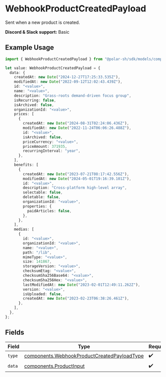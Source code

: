 # WebhookProductCreatedPayload

Sent when a new product is created.

**Discord & Slack support:** Basic

## Example Usage

```typescript
import { WebhookProductCreatedPayload } from "@polar-sh/sdk/models/components";

let value: WebhookProductCreatedPayload = {
  data: {
    createdAt: new Date("2024-12-27T17:25:33.535Z"),
    modifiedAt: new Date("2022-09-12T12:02:43.439Z"),
    id: "<value>",
    name: "<value>",
    description: "Grass-roots demand-driven focus group",
    isRecurring: false,
    isArchived: false,
    organizationId: "<value>",
    prices: [
      {
        createdAt: new Date("2024-08-31T02:24:06.436Z"),
        modifiedAt: new Date("2022-11-24T06:06:26.488Z"),
        id: "<value>",
        isArchived: false,
        priceCurrency: "<value>",
        priceAmount: 371935,
        recurringInterval: "year",
      },
    ],
    benefits: [
      {
        createdAt: new Date("2023-07-21T08:17:42.556Z"),
        modifiedAt: new Date("2024-05-01T19:16:39.101Z"),
        id: "<value>",
        description: "Cross-platform high-level array",
        selectable: false,
        deletable: false,
        organizationId: "<value>",
        properties: {
          paidArticles: false,
        },
      },
    ],
    medias: [
      {
        id: "<value>",
        organizationId: "<value>",
        name: "<value>",
        path: "/lib",
        mimeType: "<value>",
        size: 141867,
        storageVersion: "<value>",
        checksumEtag: "<value>",
        checksumSha256Base64: "<value>",
        checksumSha256Hex: "<value>",
        lastModifiedAt: new Date("2023-02-01T12:49:11.262Z"),
        version: "<value>",
        isUploaded: false,
        createdAt: new Date("2023-02-23T06:38:26.461Z"),
      },
    ],
  },
};
```

## Fields

| Field                                                                                                      | Type                                                                                                       | Required                                                                                                   | Description                                                                                                |
| ---------------------------------------------------------------------------------------------------------- | ---------------------------------------------------------------------------------------------------------- | ---------------------------------------------------------------------------------------------------------- | ---------------------------------------------------------------------------------------------------------- |
| `type`                                                                                                     | [components.WebhookProductCreatedPayloadType](../../models/components/webhookproductcreatedpayloadtype.md) | :heavy_check_mark:                                                                                         | N/A                                                                                                        |
| `data`                                                                                                     | [components.ProductInput](../../models/components/productinput.md)                                         | :heavy_check_mark:                                                                                         | A product.                                                                                                 |